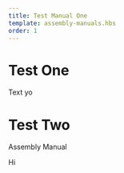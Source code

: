 ```yaml
---
title: Test Manual One
template: assembly-manuals.hbs
order: 1
---
```


# Test One

Text yo

# Test Two

Assembly Manual

Hi 
